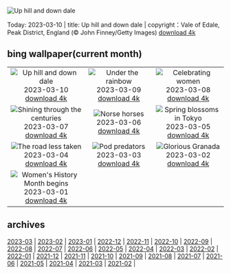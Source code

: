 ![Up hill and down dale](https://cn.bing.com/th?id=OHR.EdaleValley_EN-US6544571023_UHD.jpg&w=1000)

Today: 2023-03-10 | title: Up hill and down dale | copyright：Vale of Edale, Peak District, England (© John Finney/Getty Images) [download 4k](https://cn.bing.com/th?id=OHR.EdaleValley_EN-US6544571023_UHD.jpg)

## bing wallpaper(current month)

|  |  |  |
| :----: | :----: | :----: |
| ![Up hill and down dale](https://cn.bing.com/th?id=OHR.EdaleValley_EN-US6544571023_UHD.jpg&pid=hp&w=384&h=216&rs=1&c=4) <br/>2023-03-10 [download 4k](https://cn.bing.com/th?id=OHR.EdaleValley_EN-US6544571023_UHD.jpg)| ![Under the rainbow](https://cn.bing.com/th?id=OHR.WaimeaRainbow_EN-US1376447893_UHD.jpg&pid=hp&w=384&h=216&rs=1&c=4) <br/>2023-03-09 [download 4k](https://cn.bing.com/th?id=OHR.WaimeaRainbow_EN-US1376447893_UHD.jpg)| ![Celebrating women](https://cn.bing.com/th?id=OHR.IntlWomensDayChange_EN-US1089722389_UHD.jpg&pid=hp&w=384&h=216&rs=1&c=4) <br/>2023-03-08 [download 4k](https://cn.bing.com/th?id=OHR.IntlWomensDayChange_EN-US1089722389_UHD.jpg)|
| ![Shining through the centuries](https://cn.bing.com/th?id=OHR.YuanyangChina_EN-US0997293657_UHD.jpg&pid=hp&w=384&h=216&rs=1&c=4) <br/>2023-03-07 [download 4k](https://cn.bing.com/th?id=OHR.YuanyangChina_EN-US0997293657_UHD.jpg)| ![Norse horses](https://cn.bing.com/th?id=OHR.IcelandHorses_EN-US0725710929_UHD.jpg&pid=hp&w=384&h=216&rs=1&c=4) <br/>2023-03-06 [download 4k](https://cn.bing.com/th?id=OHR.IcelandHorses_EN-US0725710929_UHD.jpg)| ![Spring blossoms in Tokyo](https://cn.bing.com/th?id=OHR.TokyoMoat_EN-US9901957262_UHD.jpg&pid=hp&w=384&h=216&rs=1&c=4) <br/>2023-03-05 [download 4k](https://cn.bing.com/th?id=OHR.TokyoMoat_EN-US9901957262_UHD.jpg)|
| ![The road less taken](https://cn.bing.com/th?id=OHR.PicoVolcano_EN-US0491099827_UHD.jpg&pid=hp&w=384&h=216&rs=1&c=4) <br/>2023-03-04 [download 4k](https://cn.bing.com/th?id=OHR.PicoVolcano_EN-US0491099827_UHD.jpg)| ![Pod predators](https://cn.bing.com/th?id=OHR.OrcaNorway_EN-US0377841310_UHD.jpg&pid=hp&w=384&h=216&rs=1&c=4) <br/>2023-03-03 [download 4k](https://cn.bing.com/th?id=OHR.OrcaNorway_EN-US0377841310_UHD.jpg)| ![Glorious Granada](https://cn.bing.com/th?id=OHR.NegratinSpain_EN-US0285047102_UHD.jpg&pid=hp&w=384&h=216&rs=1&c=4) <br/>2023-03-02 [download 4k](https://cn.bing.com/th?id=OHR.NegratinSpain_EN-US0285047102_UHD.jpg)|
| ![Women's History Month begins](https://cn.bing.com/th?id=OHR.SuffrageMonumentDC_EN-US0188045009_UHD.jpg&pid=hp&w=384&h=216&rs=1&c=4) <br/>2023-03-01 [download 4k](https://cn.bing.com/th?id=OHR.SuffrageMonumentDC_EN-US0188045009_UHD.jpg)|

## archives

[2023-03](./archives/2023-03.md) | [2023-02](./archives/2023-02.md) | [2023-01](./archives/2023-01.md) | [2022-12](./archives/2022-12.md) | [2022-11](./archives/2022-11.md) | [2022-10](./archives/2022-10.md) | [2022-09](./archives/2022-09.md) | [2022-08](./archives/2022-08.md) |
[2022-07](./archives/2022-07.md) | [2022-06](./archives/2022-06.md) | [2022-05](./archives/2022-05.md) | [2022-04](./archives/2022-04.md) | [2022-03](./archives/2022-03.md) | [2022-02](./archives/2022-02.md) | [2022-01](./archives/2022-01.md) | [2021-12](./archives/2021-12.md) |
[2021-11](./archives/2021-11.md) | [2021-10](./archives/2021-10.md) | [2021-09](./archives/2021-09.md) | [2021-08](./archives/2021-08.md) | [2021-07](./archives/2021-07.md) | [2021-06](./archives/2021-06.md) | [2021-05](./archives/2021-05.md) | [2021-04](./archives/2021-04.md) |
[2021-03](./archives/2021-03.md) | [2021-02](./archives/2021-02.md) |
